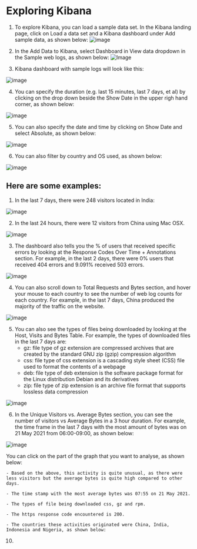 # Exploring Kibana
1.  To explore Kibana, you can load a sample data set. In the Kibana landing page, click on Load a data set and a Kibana dashboard under Add sample data, as shown below:
![image](https://user-images.githubusercontent.com/84385348/119345517-5502b580-bcdc-11eb-8fdf-f4f6a66d386a.png)
   
2.  In the Add Data to Kibana, select Dashboard in View data dropdown in the Sample web logs, as shown below:
![Image](https://github.com/ghialazaro/Week13-Homework-PROJECT/blob/ccaafeda0d7b3be4f0c56f583eb2e03620e62712/Exploring%20Kibana/Images/Add%20Sample%20web%20log.png)

3.  Kibana dashboard with sample logs will look like this:

![image](https://user-images.githubusercontent.com/84385348/119345651-84192700-bcdc-11eb-9526-9e610b4ba2e7.png)


4.  You can specify the duration (e.g. last 15 minutes, last 7 days, et al) by clicking on the drop down beside the Show Date in the upper righ hand corner, as shown below:

![image](https://user-images.githubusercontent.com/84385348/119347088-5f25b380-bcde-11eb-9e5e-eb835f980f34.png)


5.  You can also specify the date and time by clicking on Show Date and select Absolute, as shown below:

![image](https://user-images.githubusercontent.com/84385348/119346718-ede60080-bcdd-11eb-9c89-01c6413f02a9.png)


6.  You can also filter by country and OS used, as shown below:

![image](https://user-images.githubusercontent.com/84385348/119346909-238ae980-bcde-11eb-845f-360602cc2a02.png)


## Here are some examples:

1.  In the last 7 days, there were 248 visitors located in India:

![image](https://user-images.githubusercontent.com/84385348/119347420-d9563800-bcde-11eb-863d-e6523a2944ce.png)

2.  In the last 24 hours, there were 12 visitors from China using Mac OSX.

![image](https://user-images.githubusercontent.com/84385348/119347503-f5f27000-bcde-11eb-81cc-5ad6e1880fb3.png)


3.  The dashboard also tells you the % of users that received specific errors by looking at the Response Codes Over Time + Annotations section.   For example, in the last 2 days, there were 0% users that received 404 errors and 9.091% received 503 errors.

![image](https://user-images.githubusercontent.com/84385348/119348059-b8421700-bcdf-11eb-99c2-e9c4d9142f77.png)


4.  You can also scroll down to Total Requests and Bytes section, and hover your mouse to each country to see the number of web log counts for each country.   For example, in the last 7 days, China produced the majority of the traffic on the website.

![image](https://user-images.githubusercontent.com/84385348/119347700-3b16a200-bcdf-11eb-9702-d1889a5e57a8.png)


5.  You can also see the types of files being downloaded by looking at the Host, Visits and Bytes Table.   For example, the types of downloaded files in the last 7 days are:
    - gz:  file type of gz extension are compressed archives that are created by the standard GNU zip (gzip) compression algorithm
    - css:  file type of css extension is a cascading style sheet (CSS) file used to format the contents of a webpage
    - deb:  file type of deb extension is the software package format for the Linux distribution Debian and its derivatives
    - zip:  file type of zip extension is an archive file format that supports lossless data compression

![image](https://user-images.githubusercontent.com/84385348/119348418-2dade780-bce0-11eb-8a2e-702bef266f4d.png)

    
6.  In the Unique Visitors vs. Average Bytes section, you can see the number of visitors vs Average Bytes in a 3 hour duration.  For example, the time frame in the last 7 days with the most amount of bytes was on 21 May 2021 from 06:00-09:00, as shown below:

![image](https://user-images.githubusercontent.com/84385348/119348573-66e65780-bce0-11eb-8e2f-a4deb40b5853.png)

You can click on the part of the graph that you want to analyse, as shown below:


    - Based on the above, this activity is quite unusual, as there were less visitors but the average bytes is quite high compared to other days.

    - The time stamp with the most average bytes was 07:55 on 21 May 2021.   
    
    - The types of file being downloaded css, gz and rpm.
    
    - The https response code encountered is 200.
    
    - The countries these activities originated were China, India, Indonesia and Nigeria, as shown below:
    
10.
    
    
